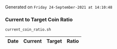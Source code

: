 Generated on `Friday 24-September-2021 at 14:10:48`

### Current to Target Coin Ratio
`current_coin_ratio.sh`

Date|Current|Target|Ratio
---|---|---|---
